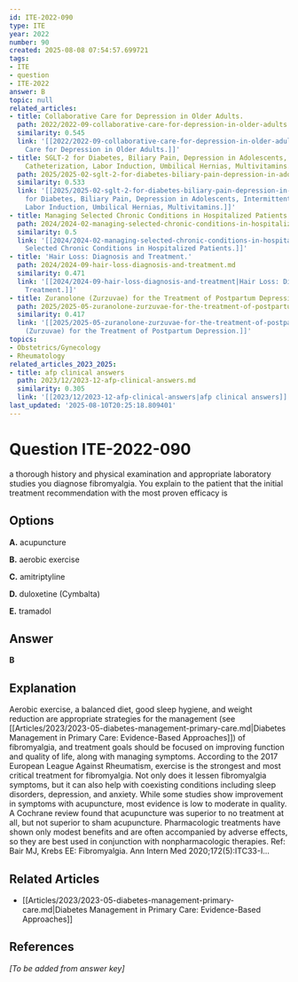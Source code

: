 ```yaml
---
id: ITE-2022-090
type: ITE
year: 2022
number: 90
created: 2025-08-08 07:54:57.699721
tags:
- ITE
- question
- ITE-2022
answer: B
topic: null
related_articles:
- title: Collaborative Care for Depression in Older Adults.
  path: 2022/2022-09-collaborative-care-for-depression-in-older-adults.md
  similarity: 0.545
  link: '[[2022/2022-09-collaborative-care-for-depression-in-older-adults|Collaborative
    Care for Depression in Older Adults.]]'
- title: SGLT-2 for Diabetes, Biliary Pain, Depression in Adolescents, Intermittent
    Catheterization, Labor Induction, Umbilical Hernias, Multivitamins.
  path: 2025/2025-02-sglt-2-for-diabetes-biliary-pain-depression-in-adolescents-i.md
  similarity: 0.533
  link: '[[2025/2025-02-sglt-2-for-diabetes-biliary-pain-depression-in-adolescents-i|SGLT-2
    for Diabetes, Biliary Pain, Depression in Adolescents, Intermittent Catheterization,
    Labor Induction, Umbilical Hernias, Multivitamins.]]'
- title: Managing Selected Chronic Conditions in Hospitalized Patients.
  path: 2024/2024-02-managing-selected-chronic-conditions-in-hospitalized-patient.md
  similarity: 0.5
  link: '[[2024/2024-02-managing-selected-chronic-conditions-in-hospitalized-patient|Managing
    Selected Chronic Conditions in Hospitalized Patients.]]'
- title: 'Hair Loss: Diagnosis and Treatment.'
  path: 2024/2024-09-hair-loss-diagnosis-and-treatment.md
  similarity: 0.471
  link: '[[2024/2024-09-hair-loss-diagnosis-and-treatment|Hair Loss: Diagnosis and
    Treatment.]]'
- title: Zuranolone (Zurzuvae) for the Treatment of Postpartum Depression.
  path: 2025/2025-05-zuranolone-zurzuvae-for-the-treatment-of-postpartum-depressi.md
  similarity: 0.417
  link: '[[2025/2025-05-zuranolone-zurzuvae-for-the-treatment-of-postpartum-depressi|Zuranolone
    (Zurzuvae) for the Treatment of Postpartum Depression.]]'
topics:
- Obstetrics/Gynecology
- Rheumatology
related_articles_2023_2025:
- title: afp clinical answers
  path: 2023/12/2023-12-afp-clinical-answers.md
  similarity: 0.305
  link: '[[2023/12/2023-12-afp-clinical-answers|afp clinical answers]]'
last_updated: '2025-08-10T20:25:18.809401'
---
```


# Question ITE-2022-090

a thorough history and physical examination and appropriate laboratory studies you diagnose fibromyalgia. You explain to the patient that the initial treatment recommendation with the most proven efficacy is

## Options

**A.** acupuncture

**B.** aerobic exercise

**C.** amitriptyline

**D.** duloxetine (Cymbalta)

**E.** tramadol

## Answer

**B**

## Explanation

Aerobic exercise, a balanced diet, good sleep hygiene, and weight reduction are appropriate strategies for
the management (see [[Articles/2023/2023-05-diabetes-management-primary-care.md|Diabetes Management in Primary Care: Evidence-Based Approaches]]) of fibromyalgia, and treatment goals should be focused on improving function and quality
of life, along with managing symptoms. According to the 2017 European League Against Rheumatism,
exercise is the strongest and most critical treatment for fibromyalgia. Not only does it lessen fibromyalgia
symptoms, but it can also help with coexisting conditions including sleep disorders, depression, and
anxiety. While some studies show improvement in symptoms with acupuncture, most evidence is low to
moderate in quality. A Cochrane review found that acupuncture was superior to no treatment at all, but
not superior to sham acupuncture. Pharmacologic treatments have shown only modest benefits and are
often accompanied by adverse effects, so they are best used in conjunction with nonpharmacologic
therapies.
Ref: Bair MJ, Krebs EE: Fibromyalgia. Ann Intern Med  2020;172(5):ITC33-I...



## Related Articles

- [[Articles/2023/2023-05-diabetes-management-primary-care.md|Diabetes Management in Primary Care: Evidence-Based Approaches]]

## References

*[To be added from answer key]*
